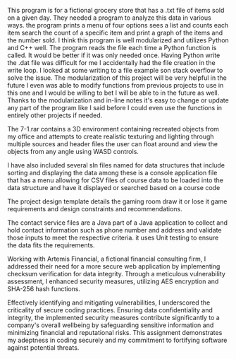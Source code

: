 This program is for a fictional grocery store that has a .txt file of items sold on a given day. They needed a program to analyze this data in various ways.
the program prints a menu of four options sees a list and counts each item search the count of a specific item and print a graph of the items and the number sold.
I think this program is well modularized and utilizes Python and C++ well.
The program reads the file each time a Python function is called. It would be better if it was only needed once.
Having Python write the .dat file was difficult for me I accidentally had the file creation in the write loop. I looked at some writing to a file example son stack overflow to solve the issue.
The modularization of this project will be very helpful in the future I even was able to modify functions from previous projects to use in this one and I would be willing to bet I will be able to in the future as well. 
Thanks to the modularization and in-line notes it's easy to change or update any part of the program like I said before I could even use the functions in entirely other projects if needed.


The 7-1.rar contains a 3D environment containing recreated objects from my office and attempts to create realistic texturing and lighting through multiple sources and header files the user can float around and view the objects from any angle using WASD controls.

I have also included several sln files named for data structures that include sorting and displaying the data among these is a console application file that has a menu allowing for CSV files of course data to be loaded into the data structure and have it displayed or searched based on a course code

The project design template details the gaming room draw it or lose it game requirements and design constraints and recommendations.

The contact service files are a Java part of a Java application to collect and hold contact information such as phone number and address and validate those inputs to meet the respective criteria. it uses Unit testing to ensure the data fits the requirements.

Working with Artemis Financial, a fictional financial consulting firm, I addressed their need for a more secure web application by implementing checksum verification for data integrity. Through a meticulous vulnerability assessment, I enhanced security measures, utilizing AES encryption and SHA-256 hash functions.

Effectively identifying and mitigating vulnerabilities, I underscored the criticality of secure coding practices. Ensuring data confidentiality and integrity, the implemented security measures contribute significantly to a company's overall wellbeing by safeguarding sensitive information and minimizing financial and reputational risks. This assignment demonstrates my adeptness in coding securely and my commitment to fortifying software against potential threats.
